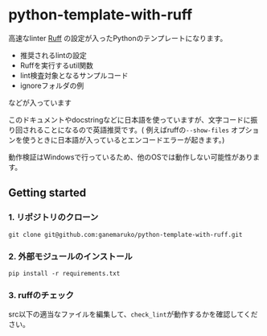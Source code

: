 # python-template-with-ruff

高速なlinter [Ruff](https://docs.astral.sh/ruff/) の設定が入ったPythonのテンプレートになります。

- 推奨されるlintの設定
- Ruffを実行するutil関数
- lint検査対象となるサンプルコード
- ignoreフォルダの例

などが入っています

このドキュメントやdocstringなどに日本語を使っていますが、文字コードに振り回されることになるので英語推奨です。(
例えばruffの`--show-files`
オプションを使うときに日本語が入っているとエンコードエラーが起きます。)

動作検証はWindowsで行っているため、他のOSでは動作しない可能性があります。

## Getting started

### 1. リポジトリのクローン

```shell
git clone git@github.com:ganemaruko/python-template-with-ruff.git
```

### 2. 外部モジュールのインストール

```shell
pip install -r requirements.txt
```

### 3. ruffのチェック

src以下の適当なファイルを編集して、`check_lint`が動作するかを確認してください。